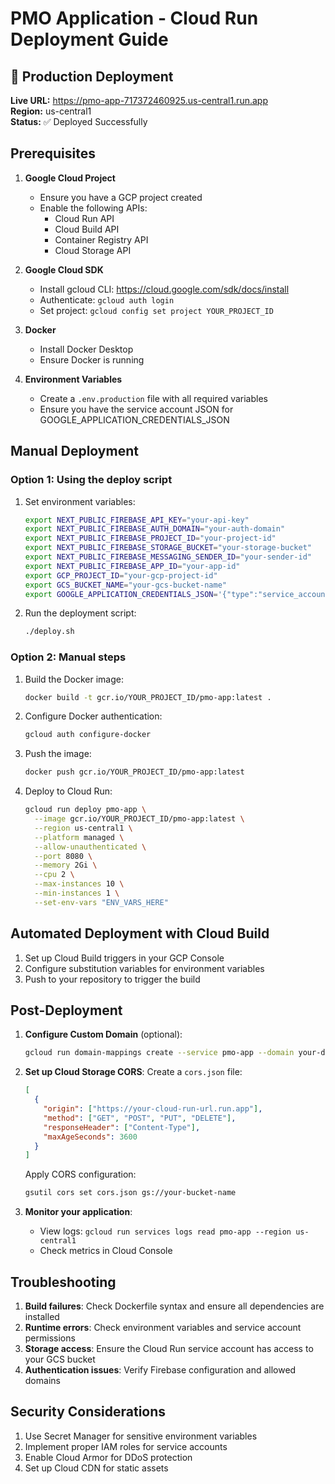 # PMO Application - Cloud Run Deployment Guide

## 🚀 Production Deployment

**Live URL:** https://pmo-app-717372460925.us-central1.run.app  
**Region:** us-central1  
**Status:** ✅ Deployed Successfully

## Prerequisites

1. **Google Cloud Project**
   - Ensure you have a GCP project created
   - Enable the following APIs:
     - Cloud Run API
     - Cloud Build API
     - Container Registry API
     - Cloud Storage API

2. **Google Cloud SDK**
   - Install gcloud CLI: https://cloud.google.com/sdk/docs/install
   - Authenticate: `gcloud auth login`
   - Set project: `gcloud config set project YOUR_PROJECT_ID`

3. **Docker**
   - Install Docker Desktop
   - Ensure Docker is running

4. **Environment Variables**
   - Create a `.env.production` file with all required variables
   - Ensure you have the service account JSON for GOOGLE_APPLICATION_CREDENTIALS_JSON

## Manual Deployment

### Option 1: Using the deploy script

1. Set environment variables:
   ```bash
   export NEXT_PUBLIC_FIREBASE_API_KEY="your-api-key"
   export NEXT_PUBLIC_FIREBASE_AUTH_DOMAIN="your-auth-domain"
   export NEXT_PUBLIC_FIREBASE_PROJECT_ID="your-project-id"
   export NEXT_PUBLIC_FIREBASE_STORAGE_BUCKET="your-storage-bucket"
   export NEXT_PUBLIC_FIREBASE_MESSAGING_SENDER_ID="your-sender-id"
   export NEXT_PUBLIC_FIREBASE_APP_ID="your-app-id"
   export GCP_PROJECT_ID="your-gcp-project-id"
   export GCS_BUCKET_NAME="your-gcs-bucket-name"
   export GOOGLE_APPLICATION_CREDENTIALS_JSON='{"type":"service_account",...}'
   ```

2. Run the deployment script:
   ```bash
   ./deploy.sh
   ```

### Option 2: Manual steps

1. Build the Docker image:
   ```bash
   docker build -t gcr.io/YOUR_PROJECT_ID/pmo-app:latest .
   ```

2. Configure Docker authentication:
   ```bash
   gcloud auth configure-docker
   ```

3. Push the image:
   ```bash
   docker push gcr.io/YOUR_PROJECT_ID/pmo-app:latest
   ```

4. Deploy to Cloud Run:
   ```bash
   gcloud run deploy pmo-app \
     --image gcr.io/YOUR_PROJECT_ID/pmo-app:latest \
     --region us-central1 \
     --platform managed \
     --allow-unauthenticated \
     --port 8080 \
     --memory 2Gi \
     --cpu 2 \
     --max-instances 10 \
     --min-instances 1 \
     --set-env-vars "ENV_VARS_HERE"
   ```

## Automated Deployment with Cloud Build

1. Set up Cloud Build triggers in your GCP Console
2. Configure substitution variables for environment variables
3. Push to your repository to trigger the build

## Post-Deployment

1. **Configure Custom Domain** (optional):
   ```bash
   gcloud run domain-mappings create --service pmo-app --domain your-domain.com --region us-central1
   ```

2. **Set up Cloud Storage CORS**:
   Create a `cors.json` file:
   ```json
   [
     {
       "origin": ["https://your-cloud-run-url.run.app"],
       "method": ["GET", "POST", "PUT", "DELETE"],
       "responseHeader": ["Content-Type"],
       "maxAgeSeconds": 3600
     }
   ]
   ```
   
   Apply CORS configuration:
   ```bash
   gsutil cors set cors.json gs://your-bucket-name
   ```

3. **Monitor your application**:
   - View logs: `gcloud run services logs read pmo-app --region us-central1`
   - Check metrics in Cloud Console

## Troubleshooting

1. **Build failures**: Check Dockerfile syntax and ensure all dependencies are installed
2. **Runtime errors**: Check environment variables and service account permissions
3. **Storage access**: Ensure the Cloud Run service account has access to your GCS bucket
4. **Authentication issues**: Verify Firebase configuration and allowed domains

## Security Considerations

1. Use Secret Manager for sensitive environment variables
2. Implement proper IAM roles for service accounts
3. Enable Cloud Armor for DDoS protection
4. Set up Cloud CDN for static assets 